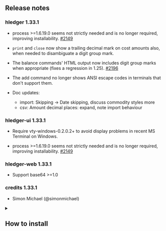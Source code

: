 <!--
       _              _             _            
  __ _| |__  _ __ ___| |_ __   ___ | |_ ___  ___ 
 / _` | '_ \| '__/ _ \ | '_ \ / _ \| __/ _ \/ __|
| (_| | | | | | |  __/ | | | | (_) | ||  __/\__ \
 \__, |_| |_|_|  \___|_|_| |_|\___/ \__\___||___/
 |___/                                           

-->

## Release notes


### hledger 1.33.1

- process >=1.6.19.0 seems not strictly needed and is no longer required,
  improving installability.
  [#2149]

- `print` and `close` now show a trailing decimal mark on cost amounts also,
  when needed to disambiguate a digit group mark.

- The balance commands' HTML output now includes digit group marks when
  appropriate (fixes a regression in 1.25).
  [#2196]

- The add command no longer shows ANSI escape codes in terminals that
  don't support them.

- Doc updates:
  - import: Skipping -> Date skipping, discuss commodity styles more
  - csv: Amount decimal places: expand, note import behaviour

### hledger-ui 1.33.1

- Require vty-windows-0.2.0.2+ to avoid display problems in recent
  MS Terminal on Windows.

- process >=1.6.19.0 seems not strictly needed and is no longer required,
  improving installability.
  [#2149]

### hledger-web 1.33.1

- Support base64 >=1.0

### credits 1.33.1

- Simon Michael (@simonmichael)

[#2149]: https://github.com/simonmichael/hledger/issues/2149
[#2196]: https://github.com/simonmichael/hledger/issues/2196


<details>
<summary>

## How to install

</summary>

This release may arrive in your local packaging system soon - look for green badges at [hledger.org: Install](https://hledger.org/install.html).
Or you can build it yourself from source, as described on that page.
Or you can use the binaries below:
<!--
Updates to binaries:
- YYYY-MM-DD: description. [#NNNN](https://github.com/simonmichael/hledger/issues/NNNN)
-->

<details>
<summary>

### GNU/Linux on 64-bit Intel

</summary>

At the command line,

```
cd /usr/local/bin
curl -LOC- https://github.com/simonmichael/hledger/releases/download/1.33.1/hledger-linux-x64.zip    # just rerun if interrupted
unzip hledger-linux-x64.zip && tar xvf hledger-linux-x64.tar && rm -f hledger-linux-x64.{zip,tar}  # github workaround, preserves permissions
cd
hledger --version    # should show the new version
```

The tar + zip packaging is a workaround to preserve file permissions.

</details>
<details>
<summary>

### Mac on 64-bit ARM or Intel

</summary>

In a terminal window, run these commands to download, unpack, authorise, and install the binaries in your command line PATH.
Don't use your web browser, it won't authorise the binaries.:
<!--
(Hopefully these commands are all installed by default; 
if not, install [XCode Command Line Tools](https://mac.install.guide/commandlinetools/) 
and/or [Homebrew](https://brew.sh), and let me know.)
-->

```
cd /usr/local/bin

# for ARM macs:
curl -LOC- https://github.com/simonmichael/hledger/releases/download/1.33.1/hledger-mac-arm64.zip    # just rerun if interrupted
unzip hledger-mac-arm64.zip && tar xvf hledger-mac-arm64.tar && rm -f hledger-mac-arm64.{zip,tar}  # github workaround, preserves permissions

# or for Intel macs:
curl -LOC- https://github.com/simonmichael/hledger/releases/download/1.33.1/hledger-mac-x64.zip
unzip hledger-mac-x64.zip && tar xvf hledger-mac-x64.tar && rm -f hledger-mac-x64.{zip,tar}

cd
hledger --version    # should show the new version
```

The tar + zip packaging is a workaround to preserve file permissions.

</details>
<details>
<summary>

### Windows on 64-bit Intel or ARM

</summary>

In a powershell window (press Windows-r, type powershell, press enter),

1. Make a place to keep hledger binaries, and add it to your PATH; this makes running hledger easier. You only need to do this once, not for every release:
```
mkdir -force $HOME\bin >$null
$ENV:PATH += ";"+$HOME+"\bin"
[Environment]::SetEnvironmentVariable("Path", [Environment]::GetEnvironmentVariable("Path", [EnvironmentVariableTarget]::User)+";"+$HOME+"\bin", [EnvironmentVariableTarget]::User)
```

2. Download and install the release binaries:
```
cd $HOME\bin
cp hledger.exe hledger.old.exe            # keep a backup of the old executables, if you care
cp hledger-ui.exe hledger-ui.old.exe
cp hledger-web.exe hledger-web.old.exe
curl https://github.com/simonmichael/hledger/releases/download/1.33.1/hledger-windows-x64.zip -OutFile hledger-windows-x64.zip
Expand-Archive hledger-windows-x64.zip -DestinationPath . -Force
cd $HOME
hledger --version      # should show the new version
hledger-ui --version
hledger-web --version
```

3. Ensure a default journal file exists, and without a problematic encoding. 
(Not sure why "ascii" is needed here - hledger likes utf8 and understands utf8 BOM headers..
but the state of [our unicode support on Windows](https://github.com/simonmichael/hledger/issues?q=is%3Aissue+label%3A%22platform%3A+windows%22+label%3Ai18n)
is really unknown, your input welcome.)
```
out-file -append -encoding ascii $HOME/.hledger.journal
```

Once that journal file exists, you can start hledger-web by double-clicking on the icon if you wish.

</details>
<details>
<summary>

### Windows 7 on 64-bit Intel

</summary>

- click hledger-windows-x64.zip below
- choose Open with Windows Explorer, OK
- click Extract all files
- choose a destination folder - ideally one that appears in `echo %PATH%`, like `C:\Windows` (though that one will require administrator permission); otherwise, your home directory (`C:\Users\YOURNAME`)
- check "Show extracted files when complete"
- click Extract, wait for the destination folder to open
- find the hledger, hledger-web icons (if you extracted to `\Windows`, you'll need to scroll down)
- for each icon: double-click, uncheck "Always ask before opening this file", click Run
- close those Explorer windows
- open a command window (press Windows-r, type CMD, press enter)
- `hledger --version` should show the new version
- `echo # >> .hledger.journal` to ensure a default journal file exists. (Important: the doubled **>>** is needed to avoid overwriting existing data.)

Problems:
- Starting hledger by double-clicking its icon won't work because it needs arguments; run it from the command window instead.
- Starting hledger-web by double-clicking its icon may fail eg because Explorer's command window is too small;
  configure that to be larger, or run hledger-web from a command window instead.
- hledger or hledger-web may fail to run if there is not enough memory available.

</details>

\
Once installed, run `hledger`, and perhaps read [hledger.org: Quick start](https://hledger.org/#quick-start).

</details>
